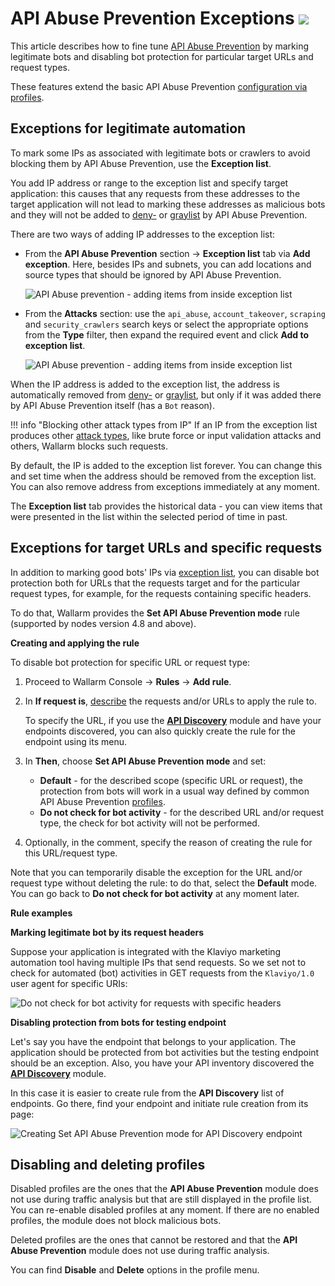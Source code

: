 # API Abuse Prevention Exceptions <a href="../../about-wallarm/subscription-plans/#waap-and-advanced-api-security"><img src="../../images/api-security-tag.svg" style="border: none;"></a>

This article describes how to fine tune [API Abuse Prevention](../about-wallarm/api-abuse-prevention.md) by marking legitimate bots and disabling bot protection for particular target URLs and request types.

These features extend the basic API Abuse Prevention [configuration via profiles](api-abuse-prevention.md#creating-profiles).

## Exceptions for legitimate automation

To mark some IPs as associated with legitimate bots or crawlers to avoid blocking them by API Abuse Prevention, use the **Exception list**.

You add IP address or range to the exception list and specify target application: this causes that any requests from these addresses to the target application will not lead to marking these addresses as malicious bots and they will not be added to [deny-](../user-guides/ip-lists/overview.md) or [graylist](../user-guides/ip-lists/overview.md) by API Abuse Prevention.

There are two ways of adding IP addresses to the exception list:

* From the **API Abuse Prevention** section → **Exception list** tab via **Add exception**. Here, besides IPs and subnets, you can add locations and source types that should be ignored by API Abuse Prevention.

    ![API Abuse prevention - adding items from inside exception list](../images/about-wallarm-waf/abi-abuse-prevention/exception-list-add-from-inside.png)

* From the **Attacks** section: use the `api_abuse`, `account_takeover`, `scraping` and `security_crawlers` search keys or select the appropriate options from the **Type** filter, then expand the required event and click **Add to exception list**.

    ![API Abuse prevention - adding items from inside exception list](../images/about-wallarm-waf/abi-abuse-prevention/exception-list-add-from-event.png)

When the IP address is added to the exception list, the address is automatically removed from [deny-](../user-guides/ip-lists/overview.md) or [graylist](../user-guides/ip-lists/overview.md), but only if it was added there by API Abuse Prevention itself (has a `Bot` reason).

!!! info "Blocking other attack types from IP"
    If an IP from the exception list produces other [attack types](../attacks-vulns-list.md), like brute force or input validation attacks and others, Wallarm blocks such requests.

By default, the IP is added to the exception list forever. You can change this and set time when the address should be removed from the exception list. You can also remove address from exceptions immediately at any moment.

The **Exception list** tab provides the historical data - you can view items that were presented in the list within the selected period of time in past.

## Exceptions for target URLs and specific requests

In addition to marking good bots' IPs via [exception list](#exceptions-for-legitimate-automation), you can disable bot protection both for URLs that the requests target and for the particular request types, for example, for the requests containing specific headers.

To do that, Wallarm provides the **Set API Abuse Prevention mode** rule (supported by nodes version 4.8 and above).

**Creating and applying the rule**

To disable bot protection for specific URL or request type:

1. Proceed to Wallarm Console → **Rules** → **Add rule**.
1. In **If request is**, [describe](../user-guides/rules/add-rule.md#uri-constructor) the requests and/or URLs to apply the rule to.

    To specify the URL, if you use the [**API Discovery**](../api-discovery/overview.md) module and have your endpoints discovered, you can also quickly create the rule for the endpoint using its menu.

1. In **Then**, choose **Set API Abuse Prevention mode** and set:

    * **Default** - for the described scope (specific URL or request), the protection from bots will work in a usual way defined by common API Abuse Prevention [profiles](api-abuse-prevention.md#creating-profiles).
    * **Do not check for bot activity** - for the described URL and/or request type, the check for bot activity will not be performed.

1. Optionally, in the comment, specify the reason of creating the rule for this URL/request type.

Note that you can temporarily disable the exception for the URL and/or request type without deleting the rule: to do that, select the **Default** mode. You can go back to **Do not check for bot activity** at any moment later.

**Rule examples**

**Marking legitimate bot by its request headers**

Suppose your application is integrated with the Klaviyo marketing automation tool having multiple IPs that send requests. So we set not to check for automated (bot) activities in GET requests from the `Klaviyo/1.0` user agent for specific URIs:

![Do not check for bot activity for requests with specific headers](../images/user-guides/rules/api-abuse-url-request.png)

**Disabling protection from bots for testing endpoint**

Let's say you have the endpoint that belongs to your application. The application should be protected from bot activities but the testing endpoint should be an exception. Also, you have your API inventory discovered the [**API Discovery**](../api-discovery/overview.md) module. 

In this case it is easier to create rule from the **API Discovery** list of endpoints. Go there, find your endpoint and initiate rule creation from its page:

![Creating Set API Abuse Prevention mode for API Discovery endpoint](../images/user-guides/rules/api-abuse-url.png)

## Disabling and deleting profiles

Disabled profiles are the ones that the **API Abuse Prevention** module does not use during traffic analysis but that are still displayed in the profile list. You can re-enable disabled profiles at any moment. If there are no enabled profiles, the module does not block malicious bots.

Deleted profiles are the ones that cannot be restored and that the **API Abuse Prevention** module does not use during traffic analysis.

You can find **Disable** and **Delete** options in the profile menu.
